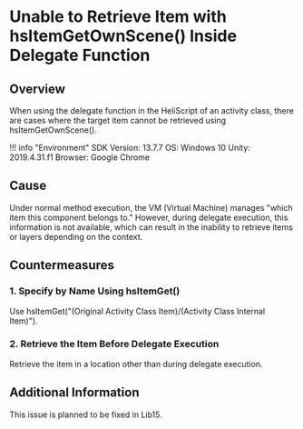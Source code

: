 # Unable to Retrieve Item with hsItemGetOwnScene() Inside Delegate Function
## Overview
When using the delegate function in the HeliScript of an activity class, there are cases where the target item cannot be retrieved using hsItemGetOwnScene().

!!! info "Environment" SDK Version: 13.7.7
OS: Windows 10
Unity: 2019.4.31.f1
Browser: Google Chrome

## Cause
Under normal method execution, the VM (Virtual Machine) manages "which item this component belongs to." However, during delegate execution, this information is not available, which can result in the inability to retrieve items or layers depending on the context.

## Countermeasures
### 1. Specify by Name Using hsItemGet()
Use hsItemGet("(Original Activity Class Item)/(Activity Class Internal Item)").

### 2. Retrieve the Item Before Delegate Execution
Retrieve the item in a location other than during delegate execution.

## Additional Information
This issue is planned to be fixed in Lib15.